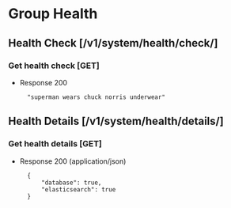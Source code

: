 # Group Health
## Health Check [/v1/system/health/check/]
### Get health check [GET]
+ Response 200

        "superman wears chuck norris underwear"

## Health Details [/v1/system/health/details/]
### Get health details [GET]
+ Response 200 (application/json)

        {
            "database": true,
            "elasticsearch": true
        }
